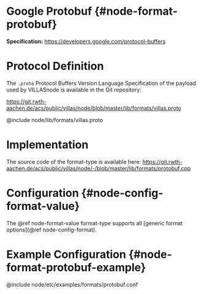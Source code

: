 # Google Protobuf {#node-format-protobuf}

**Specification:** https://developers.google.com/protocol-buffers
# Protocol Definition

The `.proto` Protocol Buffers Version Language Specification of the payload used by VILLASnode is available in the Git repository:

https://git.rwth-aachen.de/acs/public/villas/node/blob/master/lib/formats/villas.proto

@include node/lib/formats/villas.proto

# Implementation

The source code of the format-type is available here:
https://git.rwth-aachen.de/acs/public/villas/node/-/blob/master/lib/formats/protobuf.cpp

# Configuration {#node-config-format-value}

The @ref node-format-value format-type supports all [generic format options](@ref node-config-format).

# Example Configuration {#node-format-protobuf-example}

@include node/etc/examples/formats/protobuf.conf
